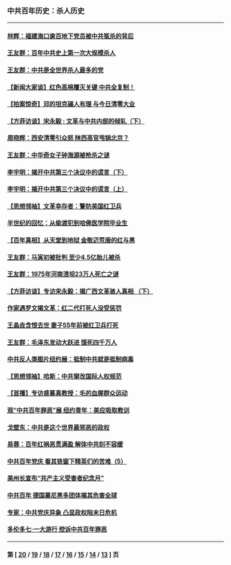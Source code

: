 ### 中共百年历史：杀人历史
---
#### [林辉：福建海口逾百地下党员被中共冤杀的背后](../../pages/nf1176106/n13878946.md?04220430) 
#### [王友群：百年中共史上第一次大规模杀人](../../pages/nf1176106/n13863785.md?04220430) 
#### [王友群：中共是全世界杀人最多的党](../../pages/nf1176106/n13860689.md?04220430) 
#### [【新闻大家谈】红色高棉覆灭关键 中共全复制！](../../pages/nf1176106/n13850222.md?04220430) 
#### [【拍案惊奇】邓的坦克碾人有理 与今日清零大业](../../pages/nf1176106/n13729574.md?04220430) 
#### [【方菲访谈】宋永毅 : 文革与中共内部的倾轧（下）](../../pages/nf1176106/n13486836.md?04220430) 
#### [周晓辉：西安清零引众怒 陕西高官甩锅北京？](../../pages/nf1176106/n13484627.md?04220430) 
#### [王友群：中华奇女子钟海源被枪杀之谜](../../pages/nf1176106/n13430555.md?04220430) 
#### [李宇明：揭开中共第三个决议中的谎言（下）](../../pages/nf1176106/n13389389.md?04220430) 
#### [李宇明：揭开中共第三个决议中的谎言（上）](../../pages/nf1176106/n13388697.md?04220430) 
#### [【思想领袖】文革幸存者：警防美国红卫兵](../../pages/nf1176106/n13339289.md?04220430) 
#### [半世纪的回忆：从偷渡犯到哈佛医学院毕业生](../../pages/nf1176106/n13345328.md?04220430) 
#### [【百年真相】从天堂到地狱 金敬迈荒唐的红与黑](../../pages/nf1176106/n13336995.md?04220430) 
#### [王友群：马寅初被批判 至少4.5亿胎儿被杀](../../pages/nf1176106/n13260313.md?04220430) 
#### [王友群：1975年河南溃坝23万人死亡之谜](../../pages/nf1176106/n13231576.md?04220430) 
#### [【方菲访谈】专访宋永毅：揭广西文革骇人真相 （下）](../../pages/nf1176106/n13209074.md?04220430) 
#### [作家遇罗文揭文革：红二代打死人没受惩罚](../../pages/nf1176106/n13205254.md?04220430) 
#### [王晶垚含恨去世 妻子55年前被红卫兵打死](../../pages/nf1176106/n13203590.md?04220430) 
#### [王友群：毛泽东发动大跃进 饿死四千万人](../../pages/nf1176106/n13177158.md?04220430) 
#### [中共反人类图片纽约展：抵制中共就是抵制病毒](../../pages/nf1176106/n13115371.md?04220430) 
#### [【思想领袖】哈斯：中共窜改国际人权规范](../../pages/nf1176106/n13053647.md?04220430) 
#### [【首播】专访盛慕真教授：毛的血腥群众运动](../../pages/nf1176106/n13091782.md?04220430) 
#### [观“中共百年罪恶”展 纽约青年：美应吸取教训](../../pages/nf1176106/n13085246.md?04220430) 
#### [戈壁东：中共是这个世界最邪恶的政权](../../pages/nf1176106/n13085641.md?04220430) 
#### [易蓉：百年红祸恶贯满盈 解体中共刻不容缓](../../pages/nf1176106/n13084455.md?04220430) 
#### [中共百年党庆 看其铁窗下精英们的苦难（5）](../../pages/nf1176106/n13076766.md?04220430) 
#### [美州长宣布“共产主义受害者纪念月”](../../pages/nf1176106/n13074024.md?04220430) 
#### [中共百年 德国慕尼黑多团体揭其危害全球](../../pages/nf1176106/n13068873.md?04220430) 
#### [专家：中共党庆异象 凸显政权陷末日危机](../../pages/nf1176106/n13067084.md?04220430) 
#### [多伦多七·一大游行 控诉中共百年罪恶](../../pages/nf1176106/n13062043.md?04220430) 

---
#### 第 [ [20](./20.md?04220430) / [19](./19.md?04220430) / [18](./18.md?04220430) / [17](./17.md?04220430) / [16](./16.md?04220430) / [15](./15.md?04220430) / [14](./14.md?04220430) / [13](./13.md?04220430) ] 页
